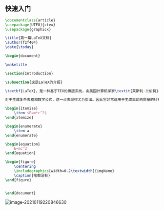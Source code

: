 <!-- 
title: LaTeX
sort: 
--> 

## 快速入门

```latex
\documentclass{article}
\usepackage[UTF8]{ctex}
\usepackage{graphicx}

\title{第一篇LaTeX文档}
\author{fzf404}
\date{\today}

\begin{document}

\maketitle

\section{Introduction}

\subsection{这是LaTeX的介绍}

\textbf{LaTeX}，是一种基于ΤΕΧ的排版系统，由美国计算机学家\textit{莱斯利·兰伯特}在\underline{20世纪80年代初期}开发，利用这种格式，即使使用者没有排版和程序设计的知识也可以充分发挥由TeX所提供的强大功能。

对于生成复杂表格和数学公式，这一点表现得尤为突出。因此它非常适用于生成高印刷质量的科技和数学类文档。

\begin{itemize}
    \item $E=m*c^2$
\end{itemize}

\begin{enumerate}
    \item a
\end{enumerate}

\begin{equation}
    E=mc^2
\end{equation}

\begin{figure}
    \centering
    \includegraphics[width=0.2\textwidth]{imgName}
    \caption{啥都没有}
\end{figure}


\end{document}
```

![image-20210119220846630](https://gitee.com/nmdfzf404/Image-hosting/raw/master/2021/image-20210119220846630.png)

